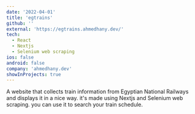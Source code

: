 ```yaml
---
date: '2022-04-01'
title: 'egtrains'
github: ''
external: 'https://egtrains.ahmedhany.dev/'
tech:
  - React
  - Nextjs
  - Selenium web scraping
ios: false
android: false
company: 'ahmedhany.dev'
showInProjects: true
---
```


A website that collects train information from Egyptian National Railways and displays it in a nice way. it's made using Nextjs and Selenium web scraping. you can use it to search your train schedule.
